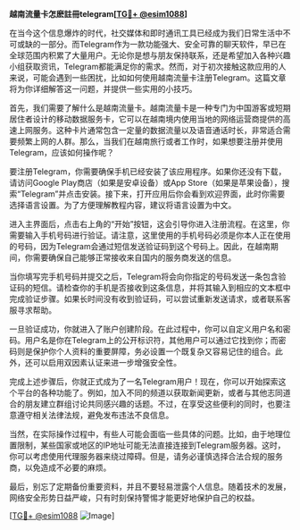 **越南流量卡怎麽註冊telegram[[TG💪+ @esim1088](https://t.me/s/esim1088)]**

在当今这个信息爆炸的时代，社交媒体和即时通讯工具已经成为我们日常生活中不可或缺的一部分。而Telegram作为一款功能强大、安全可靠的聊天软件，早已在全球范围内积累了大量用户。无论你是想与朋友保持联系，还是希望加入各种兴趣小组获取资讯，Telegram都能满足你的需求。然而，对于初次接触这款应用的人来说，可能会遇到一些困扰，比如如何使用越南流量卡注册Telegram。这篇文章将为你详细解答这一问题，并提供一些实用的小技巧。

首先，我们需要了解什么是越南流量卡。越南流量卡是一种专门为中国游客或短期居住者设计的移动数据服务卡，它可以在越南境内使用当地的网络运营商提供的高速上网服务。这种卡片通常包含一定量的数据流量以及语音通话时长，非常适合需要频繁上网的人群。那么，当我们在越南旅行或者工作时，如果想要注册并使用Telegram，应该如何操作呢？

要注册Telegram，你需要确保手机已经安装了该应用程序。如果你还没有下载，请访问Google Play商店（如果是安卓设备）或App Store（如果是苹果设备），搜索“Telegram”并点击安装。接下来，打开应用后你会看到欢迎界面，此时你需要选择语言设置。为了方便理解教程内容，建议将语言设置为中文。

进入主界面后，点击右上角的“开始”按钮，这会引导你进入注册流程。在这里，你需要输入手机号码进行验证。请注意，这里使用的手机号码必须是你本人正在使用的号码，因为Telegram会通过短信发送验证码到这个号码上。因此，在越南期间，你需要确保自己能够正常接收来自国内的服务商发送的信息。

当你填写完手机号码并提交之后，Telegram将会向你指定的号码发送一条包含验证码的短信。请检查你的手机是否接收到这条信息，并将其输入到相应的文本框中完成验证步骤。如果长时间没有收到验证码，可以尝试重新发送请求，或者联系客服寻求帮助。

一旦验证成功，你就进入了账户创建阶段。在此过程中，你可以自定义用户名和密码。用户名是你在Telegram上的公开标识符，其他用户可以通过它找到你；而密码则是保护你个人资料的重要屏障，务必设置一个既复杂又容易记住的组合。此外，还可以启用双因素认证来进一步增强安全性。

完成上述步骤后，你就正式成为了一名Telegram用户！现在，你可以开始探索这个平台的各种功能了。例如，加入不同的频道以获取新闻更新，或者与其他志同道合的朋友建立群组讨论共同感兴趣的话题。不过，在享受这些便利的同时，也要注意遵守相关法律法规，避免发布违法不良信息。

当然，在实际操作过程中，有些人可能会面临一些具体的问题。比如，由于地理位置限制，某些国家或地区的IP地址可能无法直接连接到Telegram服务器。这时，你可以考虑使用代理服务器来绕过障碍。但是，请务必谨慎选择合法合规的服务商，以免造成不必要的麻烦。

最后，别忘了定期备份重要资料，并且不要轻易泄露个人信息。随着技术的发展，网络安全形势日益严峻，只有时刻保持警惕才能更好地保护自己的权益。

[[TG💪+ @esim1088](https://t.me/s/esim1088) ![Image](https://i.postimg.cc/4NQfJmqS/Snipaste-2025-05-13-00-14-12.png)]